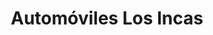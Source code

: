 ---
title: "Automóviles Los Incas"
url: /ciudad-autonoma-de-buenos-aires/automoviles-los-incas/
shop: Autohaus
---